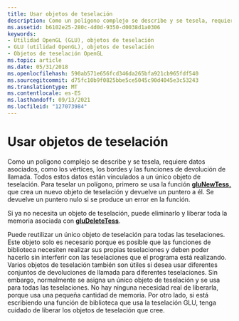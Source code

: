 ```yaml
---
title: Usar objetos de teselación
description: Como un polígono complejo se describe y se tesela, requiere datos asociados, como los vértices, los bordes y las funciones de devolución de llamada.
ms.assetid: b6102e25-280c-4d0d-9350-d0038d1a0306
keywords:
- Utilidad OpenGL (GLU), objetos de teselación
- GLU (utilidad OpenGL), objetos de teselación
- Objetos de teselación OpenGL
ms.topic: article
ms.date: 05/31/2018
ms.openlocfilehash: 590ab571e656fcd346da265bfa921cb965fdf540
ms.sourcegitcommit: d75fc10b9f0825bbe5ce5045c90d4045e3c53243
ms.translationtype: MT
ms.contentlocale: es-ES
ms.lasthandoff: 09/13/2021
ms.locfileid: "127073984"
---
```

# <a name="using-tessellation-objects"></a>Usar objetos de teselación

Como un polígono complejo se describe y se tesela, requiere datos asociados, como los vértices, los bordes y las funciones de devolución de llamada. Todos estos datos están vinculados a un único objeto de teselación. Para teselar un polígono, primero se usa la función [**gluNewTess,**](glunewtess.md) que crea un nuevo objeto de teselación y devuelve un puntero a él. Se devuelve un puntero nulo si se produce un error en la función.

Si ya no necesita un objeto de teselación, puede eliminarlo y liberar toda la memoria asociada con [**gluDeleteTess**](gludeletetess.md).

Puede reutilizar un único objeto de teselación para todas las teselaciones. Este objeto solo es necesario porque es posible que las funciones de biblioteca necesiten realizar sus propias teselaciones y deben poder hacerlo sin interferir con las teselaciones que el programa está realizando. Varios objetos de teselación también son útiles si desea usar diferentes conjuntos de devoluciones de llamada para diferentes teselaciones. Sin embargo, normalmente se asigna un único objeto de teselación y se usa para todas las teselaciones. No hay ninguna necesidad real de liberarla, porque usa una pequeña cantidad de memoria. Por otro lado, si está escribiendo una función de biblioteca que usa la teselación GLU, tenga cuidado de liberar los objetos de teselación que cree.

 

 




